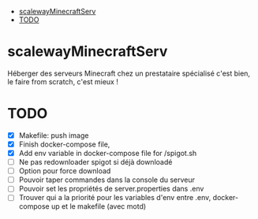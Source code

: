 <!-- TOC depthFrom:1 depthTo:6 withLinks:1 updateOnSave:1 orderedList:0 -->

- [scalewayMinecraftServ](#scalewayminecraftserv)
- [TODO](#todo)

<!-- /TOC -->
# scalewayMinecraftServ
Héberger des serveurs Minecraft chez un prestataire spécialisé c'est bien, le faire from scratch, c'est mieux !

# TODO
- [x] Makefile: push image
- [x] Finish docker-compose file,
- [x] Add env variable in docker-compose file for /spigot.sh
- [ ] Ne pas redownloader spigot si déjà downloadé
- [ ] Option pour force download
- [ ] Pouvoir taper commandes dans la console du serveur
- [ ] Pouvoir set les propriétés de server.properties dans .env
- [ ] Trouver qui a la priorité pour les variables d'env entre .env, docker-compose up et le makefile (avec motd)
